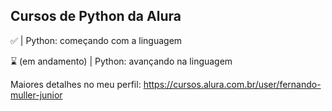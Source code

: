 
## Cursos de Python da Alura

:white_check_mark:  |  Python: começando com a linguagem

:hourglass: (em andamento)  |  Python: avançando na linguagem

Maiores detalhes no meu perfil:
<https://cursos.alura.com.br/user/fernando-muller-junior>